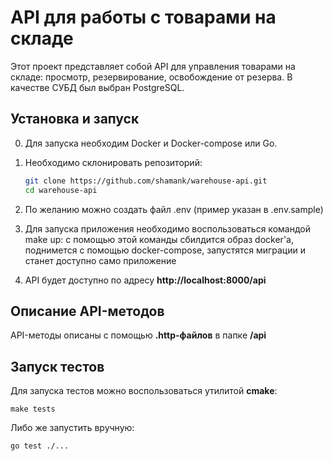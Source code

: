 # API для работы с товарами на складе

Этот проект представляет собой API для управления товарами на складе: просмотр, резервирование, освобождение от резерва. В качестве СУБД был выбран PostgreSQL.


## Установка и запуск

0. Для запуска необходим Docker и Docker-compose или Go.

1. Необходимо склонировать репозиторий:
   ```bash
   git clone https://github.com/shamank/warehouse-api.git
   cd warehouse-api
   ```
   
2. По желанию можно создать файл .env (пример указан в .env.sample)

3. Для запуска приложения необходимо воспользоваться командой make up: 
с помощью этой команды сбилдится образ docker'a, поднимется с помощью docker-compose,
запустятся миграции и станет доступно само приложение
4. API будет доступно по адресу **http://localhost:8000/api**


## Описание API-методов
API-методы описаны с помощью **.http-файлов** в папке **/api**

## Запуск тестов
Для запуска тестов можно воспользоваться утилитой **cmake**:
```shell
make tests
```

Либо же запустить вручную:
```shell
go test ./...
```


